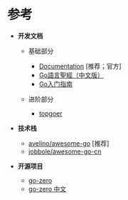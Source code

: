 # 参考

+ **开发文档**

  + 基础部分
  
    + [Documentation](https://go.dev/doc/) [推荐；官方]
    + [Go語言聖經（中文版）](https://wizardforcel.gitbooks.io/gopl-zh/content/)
    + [Go入门指南](https://zengweigang.gitbooks.io/core-go/content/index.html)
    
  + 进阶部分

    + [topgoer](https://www.topgoer.com/)

+ **技术栈**

  + [avelino/awesome-go](https://github.com/avelino/awesome-go) [推荐]
  + [jobbole/awesome-go-cn](https://github.com/jobbole/awesome-go-cn)

+ **开源项目**

  + [go-zero](https://go-zero.dev/en/)
  + [go-zero 中文](https://go-zero.dev/cn/)

